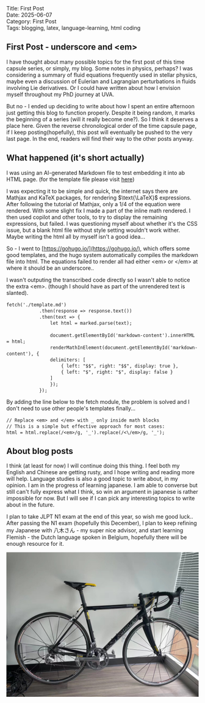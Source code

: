 <div class="yaml-meta">
Title: First Post<br>
Date: 2025-06-07<br>
Category: First Post<br>
Tags: blogging, latex, language-learning, html coding<br>
</div>

## First Post - underscore and \<em\>

I have thought about many possible topics for the first post of this time capsule series, or simply, my blog. Some notes in physics, perhaps? I was considering a summary of fluid equations frequently used in stellar physics, maybe even a discussion of Eulerian and Lagrangian perturbations in fluids involving Lie derivatives. Or I could have written about how I envision myself throughout my PhD journey at UVA.

But no - I ended up deciding to write about how I spent an entire afternoon just getting this blog to function properly. Despite it being random, it marks the beginning of a series (will it really become one?). So I think it deserves a place here. Given the reverse chronological order of the time capsule page, if I keep posting(hopefully), this post will eventually be pushed to the very last page. In the end, readers will find their way to the other posts anyway.

## What happened (it's short actually)

I was using an AI-generated Markdown file to test embedding it into ab HTML page. (for the template file please visit [here](/posts/template))

I was expecting it to be simple and quick, the internet says there are Mathjax and KaTeX packages, for rendering $\text{\LaTeX}$ expressions. After following the tutorial of Mathjax, only a $1/4$ of the equation were rendered. With some slight fix I made a part of the inline math rendered. I then used copilot and other tools, to try to display the remaining expressions, but failed. I was questioning myself about whether it's the CSS issue, but a blank html file without style setting wouldn't work wither. Maybe writing the html all by myself isn't a good idea...

So - I went to [https://gohugo.io/](https://gohugo.io/), which offers some good templates, and the hugo system automatically compiles the markdown file into html. The equations failed to render all had either \<em\> or \</em\> at where it should be an underscore..

I wasn't outputing the transcribed code directly so I wasn't able to notice the extra \<em\>. (though I should have as part of the unrendered text is slanted).
```
fetch('./template.md')
            .then(response => response.text())
            .then(text => {
                let html = marked.parse(text);

                document.getElementById('markdown-content').innerHTML = html;
                renderMathInElement(document.getElementById('markdown-content'), {
                delimiters: [
                    { left: "$$", right: "$$", display: true },
                    { left: "$", right: "$", display: false }
                ]
                });
            });
```

By adding the line below to the fetch module, the problem is solved and I don't need to use other people's templates finally...

```
// Replace <em> and </em> with _ only inside math blocks
// This is a simple but effective approach for most cases:
html = html.replace(/<em>/g, '_').replace(/<\/em>/g, '_');
```

## About blog posts

I think (at least for now) I will continue doing this thing. I feel both my English and Chinese are getting rusty, and I hope writing and reading more will help. Language studies is also a good topic to write about, in my opinion. I am in the progress of learning japanese. I am able to converse but still can't fully express what I think, so win an argument in japanese is rather impossible for now. But I will see if I can pick any interesting topics to write about in the future.

I plan to take JLPT N1 exam at the end of this year, so wish me good luck.. After passing the N1 exam (hopefully this December), I plan to keep refining my Japanese with 八木さん - my super nice advisor, and start learning Flemish - the Dutch language spoken in Belgium, hopefully there will be enough resource for it.

![My Ridley Flandrien Bike](./bike.JPG "My Ridley Flandrien Bike")